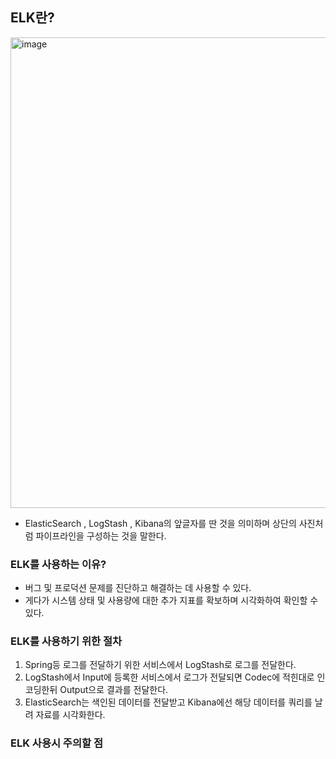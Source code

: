 ## ELK란?
<img width="753" alt="image" src="https://github.com/alstjq8251/Cs-tech/assets/98382954/0a598860-851d-47a5-b807-a2176bd87d14">

- ElasticSearch , LogStash , Kibana의 앞글자를 딴 것을 의미하며 상단의 사진처럼 파이프라인을 구성하는 것을 말한다.

### ELK를 사용하는 이유?
- 버그 및 프로덕션 문제를 진단하고 해결하는 데 사용할 수 있다.
- 게다가 시스템 상태 및 사용량에 대한 추가 지표를 확보하며 시각화하여 확인할 수 있다.

### ELK를 사용하기 위한 절차
1. Spring등 로그를 전달하기 위한 서비스에서 LogStash로 로그를 전달한다.
2. LogStash에서 Input에 등록한 서비스에서 로그가 전달되면 Codec에 적힌대로 인코딩한뒤 Output으로 결과를 전달한다.
3. ElasticSearch는 색인된 데이터를 전달받고 Kibana에선 해당 데이터를 쿼리를 날려 자료를 시각화한다.

### ELK 사용시 주의할 점
